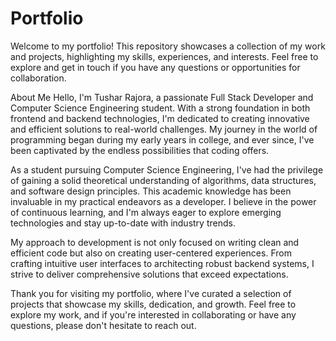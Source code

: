 # Portfolio
Welcome to my portfolio! This repository showcases a collection of my work and projects, highlighting my skills, experiences, and interests. Feel free to explore and get in touch if you have any questions or opportunities for collaboration.

About Me
Hello, I'm Tushar Rajora, a passionate Full Stack Developer and Computer Science Engineering student. With a strong foundation in both frontend and backend technologies, I'm dedicated to creating innovative and efficient solutions to real-world challenges. My journey in the world of programming began during my early years in college, and ever since, I've been captivated by the endless possibilities that coding offers.

As a student pursuing Computer Science Engineering, I've had the privilege of gaining a solid theoretical understanding of algorithms, data structures, and software design principles. This academic knowledge has been invaluable in my practical endeavors as a developer. I believe in the power of continuous learning, and I'm always eager to explore emerging technologies and stay up-to-date with industry trends.

My approach to development is not only focused on writing clean and efficient code but also on creating user-centered experiences. From crafting intuitive user interfaces to architecting robust backend systems, I strive to deliver comprehensive solutions that exceed expectations.

Thank you for visiting my portfolio, where I've curated a selection of projects that showcase my skills, dedication, and growth. Feel free to explore my work, and if you're interested in collaborating or have any questions, please don't hesitate to reach out.

